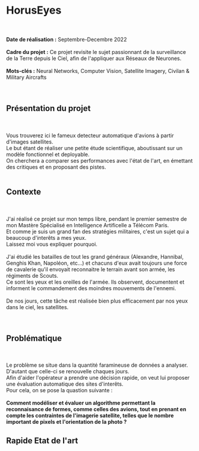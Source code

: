 # HorusEyes
<br> <br>
**Date de réalisation :** Septembre-Decembre 2022
<br> <br>
**Cadre du projet :** Ce projet revisite le sujet passionnant de la surveillance de la Terre depuis le Ciel, afin de l'appliquer aux Réseaux de Neurones.
<br> <br>
**Mots-clés :** Neural Networks, Computer Vision, Satellite Imagery, Civilan & Military Aircrafts
<br> <br>
<br>
## Présentation du projet
<br> <br>
Vous trouverez ici le fameux detecteur automatique d'avions à partir d'images satellites. <br>
Le but étant de réaliser une petite étude scientifique, aboutissant sur un modèle fonctionnel et deployable. <br>
On cherchera a comparer ses performances avec l'état de l'art, en émettant des critiques et en proposant des pistes.
<br> <br>
## Contexte
<br> <br>
J'ai réalisé ce projet sur mon temps libre, pendant le premier semestre de mon Mastère Spécialisé en Intelligence Artificelle a Télécom Paris. <br>
Et comme je suis un grand fan des stratégies militaires, c'est un sujet qui a beaucoup d'interêts a mes yeux. <br>
Laissez moi vous expliquer pourquoi. 
<br> <br>
J'ai étudié les batailles de tout les grand généraux (Alexandre, Hannibal, Genghis Khan, Napoléon, etc...) et chacuns d'eux avait toujours une force de cavalerie qu'il envoyait reconnaitre le terrain avant son armée, les régiments de Scouts. <br>
Ce sont les yeux et les oreilles de l'armée. Ils observent, documentent et informent le commandement des moindres mouvements de l'ennemi. <br>
<br>
De nos jours, cette tâche est réalisée bien plus efficacement par nos yeux dans le ciel, les satellites. <br>
<br> <br>
## Problématique
<br> <br>
Le problème se situe dans la quantité faramineuse de données a analyser. D'autant que celle-ci se renouvelle chaques jours. <br>
Afin d'aider l'opérateur a prendre une décision rapide, on veut lui proposer une évaluation automatique des sites d'interêts. <br>
Pour cela, on se pose la quastion suivante : 
<br> <br>
**Comment modéliser et évaluer un algorithme permettant la reconnaisance de formes, comme celles des avions, tout en prenant en compte les contraintes de l'imagerie satellite, telles que le nombre important de pixels et l'orientation de la photo ?**

## Rapide Etat de l'art 




